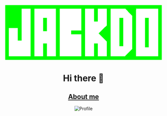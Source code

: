 <img src="img/jack-do-cover.png" alt="Cover" />
<div align="center">
<h1>Hi there 👋</h1>
<h2><a href="https://jackdo1012.netlify.app" target="_blank">About me</a></h2>

<img src="https://bad-apple-github-readme.vercel.app/api?username=jackdo1012&theme=prussian&hide_border=true&show_bg=1" alt="Profile" />

</div>
